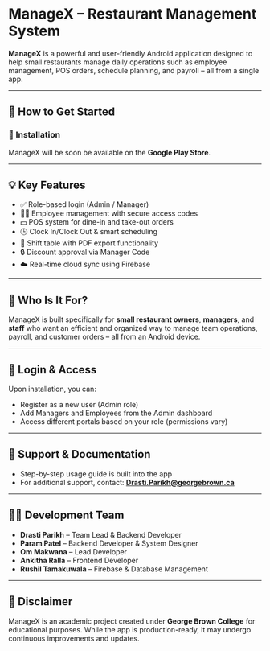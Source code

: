 # ManageX – Restaurant Management System

**ManageX** is a powerful and user-friendly Android application designed to help small restaurants manage daily operations such as employee management, POS orders, schedule planning, and payroll – all from a single app.

---

## 📲 How to Get Started

### 🚀 Installation

ManageX will be soon be available on the **Google Play Store**.

---

## 💡 Key Features

- ✅ Role-based login (Admin / Manager)
- 👨‍🍳 Employee management with secure access codes
- 💵 POS system for dine-in and take-out orders
- 🕒 Clock In/Clock Out & smart scheduling
- 📅 Shift table with PDF export functionality
- 🔒 Discount approval via Manager Code
- ☁️ Real-time cloud sync using Firebase

---

## 👥 Who Is It For?

ManageX is built specifically for **small restaurant owners**, **managers**, and **staff** who want an efficient and organized way to manage team operations, payroll, and customer orders – all from an Android device.

---

## 🔐 Login & Access

Upon installation, you can:

- Register as a new user (Admin role)
- Add Managers and Employees from the Admin dashboard
- Access different portals based on your role (permissions vary)

---

## 📄 Support & Documentation

- Step-by-step usage guide is built into the app
- For additional support, contact: **Drasti.Parikh@georgebrown.ca**

---

## 👨‍💻 Development Team

- **Drasti Parikh** – Team Lead & Backend Developer
- **Param Patel** – Backend Developer & System Designer  
- **Om Makwana** – Lead Developer 
- **Ankitha Ralla** – Frontend Developer  
- **Rushil Tamakuwala** – Firebase & Database Management  

---

## 📌 Disclaimer

ManageX is an academic project created under **George Brown College** for educational purposes. While the app is production-ready, it may undergo continuous improvements and updates.
